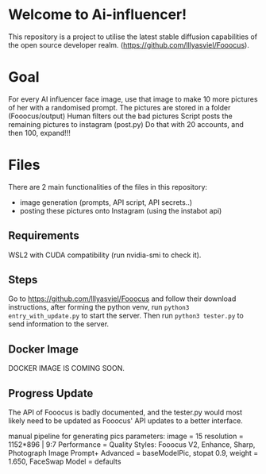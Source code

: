 # Welcome to Ai-influencer!

This repository is a project to utilise the latest stable diffusion capabilities of the open source developer realm.
(https://github.com/lllyasviel/Fooocus). 

# Goal
For every AI influencer face image, use that image to make 10 more pictures of her with a randomised prompt. 
The pictures are stored in a folder (Fooocus/output)
Human filters out the bad pictures
Script posts the remaining pictures to instagram (post.py)
Do that with 20 accounts, and then 100, expand!!!


# Files

There are 2 main functionalities of the files in this repository:

 - image generation (prompts, API script, API secrets..)
 - posting these pictures onto Instagram (using the instabot api)


## Requirements
WSL2 with CUDA compatibility (run nvidia-smi to check it). 


## Steps

Go to https://github.com/lllyasviel/Fooocus and follow their download instructions, after forming the python venv, run `python3 entry_with_update.py` to start the server. Then run  `python3 tester.py` to send information to the server.

## Docker Image

DOCKER IMAGE IS COMING SOON.

## Progress Update
The API of Fooocus is badly documented, and the tester.py would most likely need to be updated as Fooocus' API updates to a better interface.



manual pipeline for generating pics
parameters:
    image = 15
    resolution = 1152*896 | 9:7
    Performance = Quality
    Styles: Fooocus V2, Enhance, Sharp, Photograph
    Image Prompt+ Advanced = baseModelPic, stopat 0.9, weight = 1.650, FaceSwap
    Model = defaults

